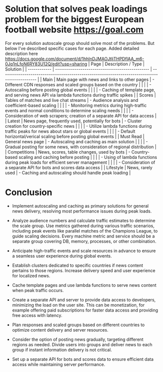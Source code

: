 # Solution that solves peak loadings problem for the biggest European football website https://goal.com

For every solution autoscale group should solve most of the problems. But below I've described specific cases for each page. Added detailed description here https://docs.google.com/document/d/1hhlnDJMAOJtljTHPDflAA_m6-0Jq1nLfoN6RY83U12Q/edit?usp=sharing
| Page         | Description / Type                               | Solution                                                                                         |
| ------------ | ------------------------------------------------ | ------------------------------------------------------------------------------------------------ |
| Main         | Main page with news and links to other pages     | - Different CDN responses and scaled groups based on the country                                 |
|              |                                                  | - Autoscaling before posting global events                                                       |
|              |                                                  | - Caching of template page, and serving news API via lambda functions during traffic spikes      |
| Scores       | Tables of matches and live chat streams          | - Audience analysis and coefficient-based scaling                                                |
|              |                                                  | - Monitoring metrics during high-traffic events and normal conditions to determine scaling needs |
|              |                                                  | - Consideration of web scrapers; creation of a separate API for data access                      |
| Latest       | News page, frequently used, potentially for bots | - Cluster creation for country-specific news                                                     |
|              |                                                  | - Utilize lambda functions during traffic peaks for news about stars or global events            |
|              |                                                  | - Default horizontal/verical scaling before posting global events                                |
| Must Read    | General news page                                | - Autoscaling and caching as main solution                                                       |
|              |                                                  | - Gradual posting for some news, with consideration of regional distribution                     |
| Competitions | News, scores, table changes, used by bots        | - Country-based scaling and caching before posting                                               |
|              |                                                  | - Using of lambda functions during peak loads for efficient server management                    |
|              |                                                  | - Consideration of a separate API for bots and scores data access                                |
| Lifestyle    | News, rarely used                                | - Caching and autoscaling should handle peak loading                                             |

# Conclusion

- Implement autoscaling and caching as primary solutions for general news delivery, resolving most performance issues during peak loads.

- Analyze audience numbers and calculate traffic estimates to determine the scale group. Use metrics gathered during various traffic scenarios, including peak events like parallel matches of the Champions League, to guide scaling decisions. Every machine metric and service should be a separate group covering DB, memory, processes, or other combination.

- Anticipate high-traffic events and scale resources in advance to ensure a seamless user experience during global events.

- Establish clusters dedicated to specific countries if news content pertains to those regions. Increase delivery speed and user experience for localized news.

- Cache template pages and use lambda functions to serve news content when peak traffic occurs.

- Create a separate API and server to provide data access to developers, minimizing the load on the user site. This can be monetization, for example offering paid subscriptions for faster data access and providing free access with latency.

- Plan responses and scaled groups based on different countries to optimize content delivery and server resources.

- Consider the option of posting news gradually, targeting different regions as needed. Divide users into groups and deliver news to each group if instant information delivery is not critical.

- Set up a separate API for bots and scores data to ensure efficient data access while maintaining server performance.
